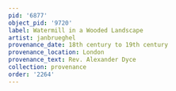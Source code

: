```yaml
---
pid: '6877'
object_pid: '9720'
label: Watermill in a Wooded Landscape
artist: janbrueghel
provenance_date: 18th century to 19th century
provenance_location: London
provenance_text: Rev. Alexander Dyce
collection: provenance
order: '2264'
---
```

